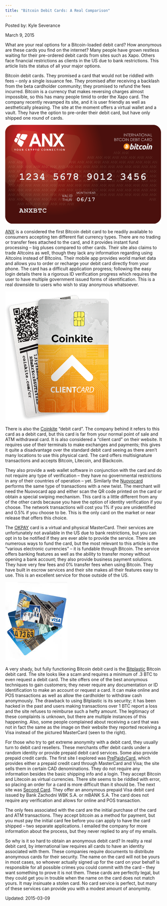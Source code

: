 ```yaml
---
title: "Bitcoin Debit Cards: A Real Comparison"
---
```


Posted by: Kyle Severance 

<span>March 9, 2015</span>




<p>What are your real options for a Bitcoin-loaded debit card? How anonymous are these cards you find on the internet? Many people have grown restless waiting for their pre-ordered debit cards from sites such as Xapo. Others face financial restrictions as clients in the US due to bank restrictions. This article lists the status of all your major options.</p>
<p>Bitcoin debit cards. They promised a card that would not be riddled with fees &#8211; only a single issuance fee. They promised after receiving a backlash from the beta cardholder community; they promised to refund the fees incurred. Bitcoin is a currency that makes reversing charges almost impossible, so this has many people timid to order the Xapo card. The company recently revamped its site, and it is user friendly as well as aesthetically pleasing. The site at the moment offers a virtual wallet and a vault. They have the option to pre-order their debit card, but have only shipped one round of cards.</p>
<img src="imgs/2014/12/Anex.png">
<p><a href="https://anxbtc.com">ANX</a> is a considered the first Bitcoin debit card to be readily available to consumers accepting ten different fiat currency types. There are no trading or transfer fees attached to the card, and it provides instant fund processing &#8211; big pluses compared to other cards. Their site also claims to trade Altcoins as well, though they lack any information regarding using Altcoins instead of BItcoins. Their mobile app provides world market data and allows you to order or recharge your debit card directly from your phone. The card has a difficult application progress; following the easy login details there is a rigorous ID verification progress which requires the user to have multiple government issued forms of identification. This is a real downside to users who wish to stay anonymous whatsoever.</p>
<img src="imgs/2014/12/coinkite-bitcoin-debit-card-card-v-both.png">
<p>There is also the <a href="https://coinkite.com" target="_blank">Coinkite</a> “debit card”. The company behind it refers to this card as a debit card, but this card is far from your normal point of sale and ATM withdrawal card. It is also considered a “client card” on their website. It requires use of their terminals to make exchanges and payments; this gives it quite a disadvantage over the standard debit card seeing as there aren’t many locations to use this physical card. The card offers multisignature transactions and accepts Bitcoin, Litecoin, and Blackcoin.</p>
<p>They also provide a web wallet software in conjunction with the card and do not require any type of verification &#8211; they have no governmental restrictions in any of their countries of operation &#8211; yet. Similarly the <a href="https://www.nuovocard.com" target="_blank">Nuovocard</a> performs the same type of transactions with a new twist. The merchant will need the Nuovocard app and either scan the QR code printed on the card or obtain a special swiping mechanism. This card is a little different from any of the other cards because you have the option of identity verification if you choose. The network transactions will cost you 1% if you are unidentified and 0.5% if you choose to be. This is the only card on the market or near release that offers this choice.</p>
<p>The <a href="https://www.okpay.com" target="_blank">OKPAY</a> card is a virtual and physical MasterCard. Their services are unfortunately not available in the US due to bank restrictions, but you can opt in to be notified if they are ever able to provide the service. There are numerous ways to fund the card, but the most relevant to this article is the “various electronic currencies” &#8211; it is fundable through Bitcoin. The service offers banking features as well as the ability to transfer money without opening a bank account; they also provide business payment solutions. They have very few fees and 0% transfer fees when using Bitcoin. They have built in escrow services and their site makes all their features easy to use. This is an excellent service for those outside of the US.</p>
<img src="imgs/2014/12/debitcard.jpg">
<p>A very shady, but fully functioning Bitcoin debit card is the <a href="https://bitplastic.com/" target="_blank">Bitplastic</a> Bitcoin debit card. The site looks like a scam and requires a minimum of .3 BTC to even request a debit card. The site offers one of the best anonymous techniques to gain customers; they never require any documentation or ID identification to make an account or request a card. It can make online and POS transactions as well as allow the cardholder to withdraw cash anonymously. The drawback to using Bitplastic is its security; it has been hacked in the past and users making transactions over 1 BTC report a loss and the site refuses to reimburse such a hefty amount. The legitimacy of these complaints is unknown, but there are multiple instances of this happening. Also, some people complained about receiving a card that was not in fact the same as the image on their website they reported receiving a Visa instead of the pictured MasterCard (seen to the right).</p>
<p>For those who try to get extreme anonymity with a debit card, they usually turn to debit card resellers. These merchants offer debit cards under a random identity or provide prepaid debit card services. Some also provide prepaid credit cards. The first site I explored was <a href="http://prepaidvcard.com" target="_blank">PrePaidvCard</a>, which provides either a prepaid credit card through MasterCard and Visa; the site sells them in certain CAD denominations. They do not require any information besides the basic shipping info and a login. They accept Bitcoin and Litecoin as virtual currencies. There site seems to be riddled with error, so placing an order for a card is more difficult than it should be. The next site was <a href="http://www.second-card.com/" target="_blank">Second Card</a>. They offer an anonymous prepaid Visa debit card issued by Bank Zachodni WBK S.A. or mBANK S.A. The card does not require any verification and allows for online and POS transaction.</p>
<p>The only fees associated with the card are the initial purchase of the card and ATM transactions. They accept bitcoin as a method for payment, but you must pay the initial card fee before you can apply to have the card shipped &#8211; two separate applications. I emailed the company for more information about the process, but they never replied to any of my emails.</p>
<p>So why is it so hard to obtain an anonymous debit card? In reality a real debit card, by international law requires all cards to have an identity associated with them. These companies require documents to distribute anonymous cards for their security. The name on the card will not be yours in most cases, so whoever actually signed up for the card on your behalf is responsible for all possible crimes you could commit with the card &#8211; they want something to prove it is not them. These cards are perfectly legal, but they could get you in trouble when the name on the card does not match yours. It may insinuate a stolen card. No card service is perfect, but many of these services can provide you with a modest amount of anonymity.</p>

Updated: 2015-03-09

